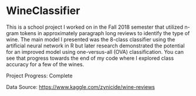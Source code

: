 # WineClassifier
This is a school project I worked on in the Fall 2018 semester that utilized n-gram tokens in approximately paragraph long reviews to identify the type of wine. The main model I presented was the 8-class classifier using the artificial neural network in R but later research demonstrated the potential for an improved model using one-versus-all (OVA) classification. You can see that progress towards the end of my code where I explored class accuracy for a few of the wines.

Project Progress: Complete

Data Source: https://www.kaggle.com/zynicide/wine-reviews
